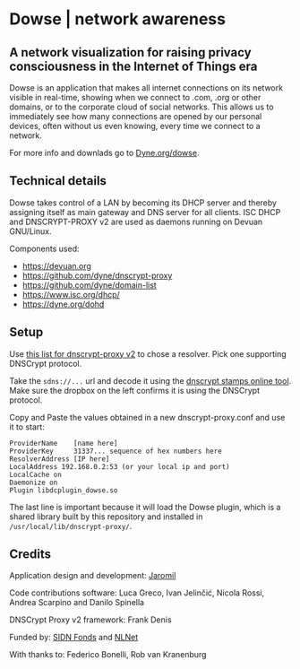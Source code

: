 # Dowse | network awareness

## A network visualization for raising privacy consciousness in the Internet of Things era

Dowse is an application that makes all internet connections on its network visible in real-time, showing when we connect to .com, .org or other domains, or to the corporate cloud of social networks. This allows us to immediately see how many connections are opened by our personal devices, often without us even knowing, every time we connect to a network.

For more info and downlads go to [Dyne.org/dowse](https://dyne.org/dowse).

## Technical details

Dowse takes control of a LAN by becoming its DHCP server and thereby assigning itself as main gateway and DNS server for all clients.
ISC DHCP and DNSCRYPT-PROXY v2 are used as daemons running on Devuan GNU/Linux.

Components used:

- https://devuan.org
- https://github.com/dyne/dnscrypt-proxy
- https://github.com/dyne/domain-list
- https://www.isc.org/dhcp/
- https://dyne.org/dohd

## Setup

Use [this list for dnscrypt-proxy v2](https://download.dnscrypt.info/resolvers-list/v2/public-resolvers.md) to chose a resolver. Pick one supporting DNSCrypt protocol.


Take the `sdns://...` url and decode it using the [dnscrypt stamps online tool](https://dnscrypt.info/stamps/). Make sure the dropbox on the left confirms it is using the DNSCrypt protocol.

Copy and Paste the values obtained in a new dnscrypt-proxy.conf and use it to start:
```
ProviderName    [name here]
ProviderKey     31337... sequence of hex numbers here
ResolverAddress [IP here]
LocalAddress 192.168.0.2:53 (or your local ip and port)
LocalCache on
Daemonize on
Plugin libdcplugin_dowse.so
```

The last line is important because it will load the Dowse plugin, which is a shared library built by this repository and installed in `/usr/local/lib/dnscrypt-proxy/`.

## Credits

Application design and development: [Jaromil](https://jaromil.dyne.org)

Code contributions software: Luca Greco, Ivan Jelinčić, Nicola Rossi, Andrea Scarpino and Danilo Spinella

DNSCrypt Proxy v2 framework: Frank Denis

Funded by: [SIDN Fonds](https://www.sidnfonds.nl/projecten/dowse) and [NLNet](https://nlnet.nl/project/dowse/)

With thanks to: Federico Bonelli, Rob van Kranenburg

